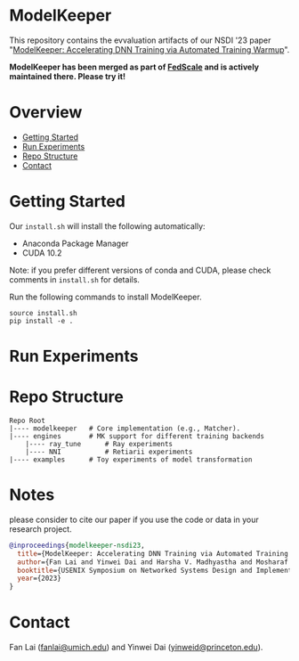 # ModelKeeper

This repository contains the evvaluation artifacts of our NSDI '23 paper "[ModelKeeper: Accelerating DNN Training via Automated Training Warmup](https://www.usenix.org/conference/nsdi23/presentation/lai)".

**ModelKeeper has been merged as part of [FedScale](https://github.com/SymbioticLab/FedScale) and is actively maintained there. Please try it!**

# Overview

* [Getting Started](#getting-started)
* [Run Experiments](#run-experiments)
* [Repo Structure](#repo-structure)
* [Contact](#contact)

# Getting Started

Our ```install.sh``` will install the following automatically:

* Anaconda Package Manager
* CUDA 10.2

Note: if you prefer different versions of conda and CUDA, please check  comments in `install.sh` for details.

Run the following commands to install ModelKeeper. 

```
source install.sh 
pip install -e .
```

# Run Experiments

# Repo Structure

```
Repo Root
|---- modelkeeper   # Core implementation (e.g., Matcher).
|---- engines       # MK support for different training backends
    |---- ray_tune      # Ray experiments
    |---- NNI           # Retiarii experiments
|---- examples      # Toy experiments of model transformation
```

# Notes
please consider to cite our paper if you use the code or data in your research project.
```bibtex
@inproceedings{modelkeeper-nsdi23,
  title={ModelKeeper: Accelerating DNN Training via Automated Training Warmup},
  author={Fan Lai and Yinwei Dai and Harsha V. Madhyastha and Mosharaf Chowdhury},
  booktitle={USENIX Symposium on Networked Systems Design and Implementation (NSDI)},
  year={2023}
}
```

# Contact
Fan Lai (fanlai@umich.edu) and Yinwei Dai (yinweid@princeton.edu).


